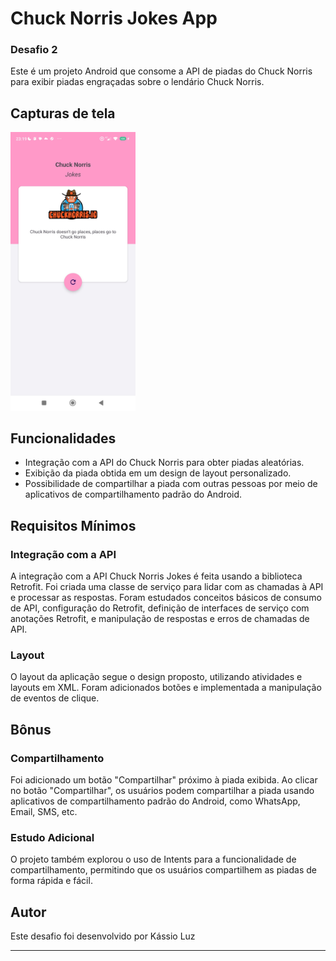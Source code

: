 # Chuck Norris Jokes App

### Desafio 2

Este é um projeto Android que consome a API de piadas do Chuck Norris para exibir piadas engraçadas sobre o lendário Chuck Norris.

## Capturas de tela

<img src="img/app.jpg" width="200"/>

## Funcionalidades

- Integração com a API do Chuck Norris para obter piadas aleatórias.
- Exibição da piada obtida em um design de layout personalizado.
- Possibilidade de compartilhar a piada com outras pessoas por meio de aplicativos de compartilhamento padrão do Android.

## Requisitos Mínimos

### Integração com a API

A integração com a API Chuck Norris Jokes é feita usando a biblioteca Retrofit. Foi criada uma classe de serviço para lidar com as chamadas à API e processar as respostas. Foram estudados conceitos básicos de consumo de API, configuração do Retrofit, definição de interfaces de serviço com anotações Retrofit, e manipulação de respostas e erros de chamadas de API.

### Layout

O layout da aplicação segue o design proposto, utilizando atividades e layouts em XML. Foram adicionados botões e implementada a manipulação de eventos de clique.

## Bônus

### Compartilhamento

Foi adicionado um botão "Compartilhar" próximo à piada exibida. Ao clicar no botão "Compartilhar", os usuários podem compartilhar a piada usando aplicativos de compartilhamento padrão do Android, como WhatsApp, Email, SMS, etc.

### Estudo Adicional

O projeto também explorou o uso de Intents para a funcionalidade de compartilhamento, permitindo que os usuários compartilhem as piadas de forma rápida e fácil.

## Autor

Este desafio foi desenvolvido por Kássio Luz

---
